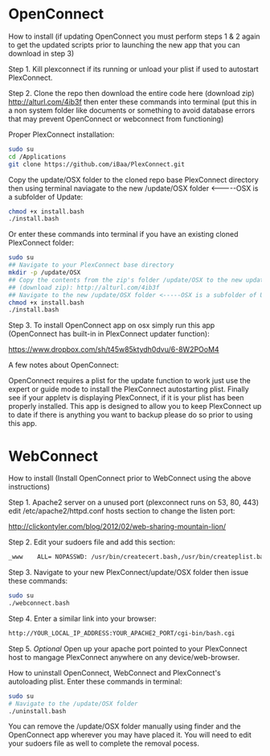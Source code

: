# OpenConnect

How to install  (if updating OpenConnect you must perform steps 1 & 2 again to get the updated scripts prior to launching the new app that you can download in step 3)

Step 1. Kill plexconnect if its running or unload your plist if used to autostart PlexConnect.

Step 2. Clone the repo then download the entire code here (download zip) http://alturl.com/4ib3f then enter these commands into terminal (put this in a non system folder like documents or something to avoid database errors that may prevent OpenConnect or webconnect from functioning)

Proper PlexConnect installation:
```sh
sudo su
cd /Applications
git clone https://github.com/iBaa/PlexConnect.git
```
Copy the update/OSX folder to the cloned repo base PlexConnect directory then using terminal naviagate to the new /update/OSX folder <-----OSX is a subfolder of Update:
```sh
chmod +x install.bash
./install.bash
```
Or enter these commands into terminal if you have an existing cloned PlexConnect folder:
```sh
sudo su 
## Navigate to your PlexConnect base directory
mkdir -p /update/OSX
## Copy the contents from the zip's folder /update/OSX to the new update/OSX folder from here 
## (download zip): http://alturl.com/4ib3f
## Navigate to the new /update/OSX folder <-----OSX is a subfolder of Update.
chmod +x install.bash
./install.bash
```
Step 3. To install OpenConnect app on osx simply run this app (OpenConnect has built-in in PlexConnect updater function):

https://www.dropbox.com/sh/t45w85ktydh0dvu/6-8W2POoM4

A few notes about OpenConnect:

OpenConnect requires a plist for the update function to work just use the expert or guide mode to install the PlexConnect autostarting plist. Finally see if your appletv is displaying PlexConnect, if it is your plist has been properly installed. This app is designed to allow you to keep PlexConnect up to date if there is anything you want to backup please do so prior to using this app.

# WebConnect

How to install (Install OpenConnect prior to WebConnect using the above instructions)

Step 1. Apache2 server on a unused port (plexconnect runs on 53, 80, 443) edit /etc/apache2/httpd.conf hosts section to change the listen port:

http://clickontyler.com/blog/2012/02/web-sharing-mountain-lion/

Step 2. Edit your sudoers file and add this section:
```sh
_www    ALL= NOPASSWD: /usr/bin/createcert.bash,/usr/bin/createplist.bash,/usr/bin/update.bash,/usr/bin/start.bash,/usr/bin/stop.bash,/usr/bin/restart.bash
```
Step 3. Navigate to your new PlexConnect/update/OSX folder then issue these commands:
```sh
sudo su
./webconnect.bash
```
Step 4. Enter a similar link into your browser:
```sh
http://YOUR_LOCAL_IP_ADDRESS:YOUR_APACHE2_PORT/cgi-bin/bash.cgi
```
Step 5. *Optional* Open up your apache port pointed to your PlexConnect host to mangage PlexConnect anywhere on any device/web-browser.

How to uninstall OpenConnect, WebConnect and PlexConnect's autoloading plist. Enter these commands in terminal:
```sh
sudo su
# Navigate to the /update/OSX folder
./uninstall.bash
```
You can remove the /update/OSX folder manually using finder and the OpenConnect app wherever you may have placed it. You will need to edit your sudoers file as well to complete the removal pocess.
